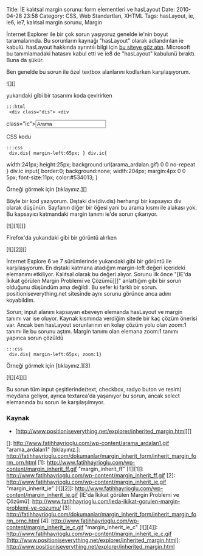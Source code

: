 Title: İE kalıtsal margin sorunu: form elementleri ve hasLayout
Date: 2010-04-28 23:58
Category: CSS, Web Standartları, XHTML
Tags: hasLayout, ie, ie6, ie7, kalıtsal margin sorunu, Margin

İnternet Explorer ile bir çok sorun yaşıyoruz genelde ie'nin boyut
taramalarında. Bu sorunların kaynağı "hasLayout" olarak adlandırılan ie
kabulü. hasLayout hakkında ayrıntılı bilgi için [bu siteye göz atın][].
Microsoft bu tanımlamadaki hatasını kabul etti ve ie8 de "hasLayout"
kabulunü bıraktı. Buna da şükür.

Ben genelde bu sorun ile özel textbox alanlarını kodlarken
karşılaşıyorum.<!--more-->

![][]

yukarıdaki gibi bir tasarımı koda çevirirken

	:::html
	 <div class="dis"> <div
class="ic"><input type="text" value="Arama" /></div> </div>


CSS kodu

	:::css
	 div.dis{ margin-left:65px; } div.ic{
width:241px; height:25px; background:url(arama_ardalan.gif) 0 0
no-repeat } div.ic input{ border:0; background:none; width:204px;
margin:4px 0 0 5px; font-size:11px; color:#534013; } 

Örneği görmek için [tıklayınız.][]

Böyle bir kod yazıyorum. Dıştaki div(div.dis) herhangi bir kapsayıcı div
olarak düşünün. Sayfanın diğer bir öğesi yani bu arama kısmı ile alakası
yok. Bu kapsayıcı katmandaki margin tanımı ie'de sorun çıkarıyor.

[![][1]][]

Firefox'da yukarıdaki gibi bir görüntü alırken

[![][2]][]

İnternet Explore 6 ve 7 sürümlerinde yukarıdaki gibi bir görüntü ile
karşılaşıyorum. En dıştaki katmana atadığım margin-left değeri içerideki
elemanımı etkiliyor. Kalıtsal olarak bu değeri alıyor. Sorunu ilk önce
"[IE'da İkikat görülen Margin Problemi ve Çözümü][]" anlattığım gibi bir
sorun olduğunu düşündüm ama değildi. Bu sefer ki farklı bir sorun.
positioniseverything.net sitesinde aynı sorunu görünce anca adını
koyabildim.

Sorun; input alanını kapsayan ebeveyn elemanda hasLayout ve margin
tanımı var ise oluyor. Kaynak kısmında verdiğim sitede bir kaç çözüm
önerisi var. Ancak ben hasLayout sorunlarının en kolay çözüm yolu olan
zoom:1 tanımı ile bu sorunu aştım. Margin tanımı olan elemana zoom:1
tanımı yapınca sorun çözüldü

	:::css
	 div.dis{ margin-left:65px; zoom:1}


Örneği görmek için [tıklayınız.][3]

[![][4]][]

Bu sorun tüm input çeşitlerinde(text, checkbox, radyo buton ve resim)
meydana geliyor, ayrıca textarea'da yaşanıyor bu sorun, ancak select
elemanında bu sorun ile karşılaşılmıyor.

### Kaynak

-   [http://www.positioniseverything.net/explorer/inherited_margin.html][]

</p>

  [bu siteye göz atın]: http://www.satzansatz.de/cssd/onhavinglayout.html
  []: http://www.fatihhayrioglu.com/wp-content/arama_ardalan1.gif
    "arama_ardalan1"
  [tıklayınız.]: http://fatihhayrioglu.com/dokumanlar/margin_inherit_form/inherit_margin_form_orn.html
  [1]: http://www.fatihhayrioglu.com/wp-content/margin_inherit_ff.gif
    "margin_inherit_ff"
  [![][1]]: http://www.fatihhayrioglu.com/wp-content/margin_inherit_ff.gif
  [2]: http://www.fatihhayrioglu.com/wp-content/margin_inherit_ie.gif
    "margin_inherit_ie"
  [![][2]]: http://www.fatihhayrioglu.com/wp-content/margin_inherit_ie.gif
  [IE'da İkikat görülen Margin Problemi ve Çözümü]: http://www.fatihhayrioglu.com/ieda-ikikat-gorulen-margin-problemi-ve-cozumu/
  [3]: http://fatihhayrioglu.com/dokumanlar/margin_inherit_form/inherit_margin_form_ornc.html
  [4]: http://www.fatihhayrioglu.com/wp-content/margin_inherit_ie_c.gif
    "margin_inherit_ie_c"
  [![][4]]: http://www.fatihhayrioglu.com/wp-content/margin_inherit_ie_c.gif
  [http://www.positioniseverything.net/explorer/inherited_margin.html]:
    http://www.positioniseverything.net/explorer/inherited_margin.html
